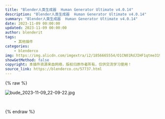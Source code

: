 ```yaml
---
title: "Blender人类生成器  Human Generator Ultimate v4.0.14"
description: "Blender人类生成器  Human Generator Ultimate v4.0.14"
summary: "Blender人类生成器  Human Generator Ultimate v4.0.14"
date: 2023-11-09 00:00:00
updated: 2023-11-09 00:00:00
author: blenderit
tags: 
    - 其他插件
categories:
    - blenderco
img: https://img.alicdn.com/imgextra/i2/1856665554/O1CN01RdJIHF1qtme319llR_!!1856665554.jpg
showGetMethod: false
copyright: 本插件资源来自网络，版权归原作者所有，仅供交流学习使用！
source_link: https://blenderco.cn/57737.html
---
```


{% raw %}
<p><img src="https://img.alicdn.com/imgextra/i2/1856665554/O1CN01RdJIHF1qtme319llR_!!1856665554.jpg" alt="bude_2023-11-09_22-09-22.jpg"></p><p> </p>
<div style="display: none">blenderco</div>
{% endraw %}